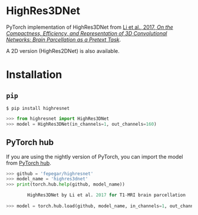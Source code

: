 # HighRes3DNet

PyTorch implementation of HighRes3DNet from [Li et al., 2017,
*On the Compactness, Efficiency, and Representation of
3D Convolutional Networks: Brain Parcellation as a Pretext Task*][li].

A 2D version (HighRes2DNet) is also available.

[li]: https://arxiv.org/pdf/1707.01992.pdf

# Installation

## `pip`

```shell
$ pip install highresnet
```

```python
>>> from highresnet import HighRes3DNet
>>> model = HighRes3DNet(in_channels=1, out_channels=160)
```

## PyTorch hub

If you are using the nightly version of PyTorch, you can import the model
from [PyTorch hub](https://pytorch.org/hub).

```python
>>> github = 'fepegar/highresnet'
>>> model_name = 'highres3dnet'
>>> print(torch.hub.help(github, model_name))

        HighRes3DNet by Li et al. 2017 for T1-MRI brain parcellation
    
>>> model = torch.hub.load(github, model_name, in_channels=1, out_channels=160)

```


